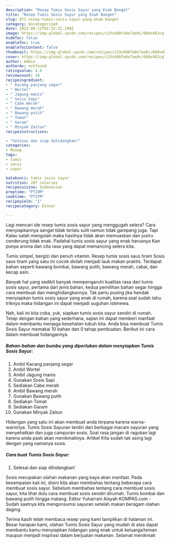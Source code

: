 ```yaml
---
description: "Resep Tumis Sosis Sayur yang Enak Banget"
title: "Resep Tumis Sosis Sayur yang Enak Banget"
slug: 871-resep-tumis-sosis-sayur-yang-enak-banget
category: Uncategorized
date: 2022-08-21T02:52:31.199Z
image: https://img-global.cpcdn.com/recipes/c33c048fa0e7ae0c/680x482cq70/tumis-sosis-sayur-foto-resep-utama.jpg
hideToc: false
enableToc: true
enableTocContent: false
thumbnail: https://img-global.cpcdn.com/recipes/c33c048fa0e7ae0c/680x482cq70/tumis-sosis-sayur-foto-resep-utama.jpg
cover: https://img-global.cpcdn.com/recipes/c33c048fa0e7ae0c/680x482cq70/tumis-sosis-sayur-foto-resep-utama.jpg
author: Admin
authorAv: notfound
ratingvalue: 4.6
reviewcount: 24
recipeingredient:
- " Kacang panjang segar"
- " Wortel"
- " Jagung manis"
- " Sosis Sapi"
- " Cabe merah"
- " Bawang merah"
- " Bawang putih"
- " Tomat"
- " Garam"
- " Minyak Zaitun"
recipeinstructions:

- "Selesai dan siap dihidangkan!"
categories:
- Resep
tags:
- tumis
- sosis
- sayur

katakunci: tumis sosis sayur 
nutrition: 287 calories
recipecuisine: Indonesian
preptime: "PT19M"
cooktime: "PT37M"
recipeyield: "1"
recipecategory: Dinner

---
```



Lagi mencari ide resep tumis sosis sayur yang menggugah selera? Cara menyiapkannya sangat tidak terlalu sulit namun tidak gampang juga. Tapi Kalau salah mengolah maka hasilnya tidak akan memuaskan dan justru cenderung tidak enak. Padahal tumis sosis sayur yang enak harusnya Kan punya aroma dan cita rasa yang dapat memancing selera kita.


Tumis simpel, bergizi dan penuh vitamin. Resep tumis sosis saus tiram Sosis saus tiram yang satu ini cocok diolah menjadi lauk makan praktis. Terdapat bahan seperti bawang bombai, bawang putih, bawang merah, cabai, dan kecap asin.

Banyak hal yang sedikit banyak mempengaruhi kualitas rasa dari tumis sosis sayur, pertama dari jenis bahan, kedua pemilihan bahan segar hingga cara membuat dan menghidangkannya. Tak perlu pusing jika hendak menyiapkan tumis sosis sayur yang enak di rumah, karena asal sudah tahu triknya maka hidangan ini dapat menjadi suguhan istimewa.


Nah, kali ini kita coba, yuk, siapkan tumis sosis sayur sendiri di rumah. Tetap dengan bahan yang sederhana, sajian ini dapat memberi manfaat dalam membantu menjaga kesehatan tubuh kita. Anda bisa membuat Tumis Sosis Sayur memakai 10 bahan dan 0 tahap pembuatan. Berikut ini cara dalam membuat hidangannya.

<!--inarticleads1-->

##### Bahan-bahan dan bumbu yang diperlukan dalam menyiapkan Tumis Sosis Sayur:

1. Ambil  Kacang panjang segar
1. Ambil  Wortel
1. Ambil  Jagung manis
1. Gunakan  Sosis Sapi
1. Sediakan  Cabe merah
1. Ambil  Bawang merah
1. Gunakan  Bawang putih
1. Sediakan  Tomat
1. Sediakan  Garam
1. Gunakan  Minyak Zaitun


Hidangan yang satu ini akan membuat anda terpana karena warna-warninya. Tumis Sosis Sayuran terdiri dari berbagai macam sayuran yang menyehatkan dan juga campuran sosis. Soal rasa jangan di ragukan lagi karena anda pasti akan menikmatinya. Artikel Kita sudah tak asing lagi dengan yang namanya sosis. 

<!--inarticleads2-->

##### Cara buat Tumis Sosis Sayur:


1. Selesai dan siap dihidangkan!

Sosis merupakan olahan makanan yang kaya akan manfaat. Pada kesempatan kali ini, disini kita akan membahas tentang beberapa cara membuat sosis sayur. Sebelum membahas tentang cara membuat sosis sayur, kita lihat dulu cara membuat sosis sendiri dirumah. Tumis bombai dan bawang putih hingga matang. Editor Yuharrani Aisyah KOMPAS.com - Sudah saatnya kita mengonsumsi sayuran setelah makan beragam olahan daging. 

Terima kasih telah membaca resep yang kami tampilkan di halaman ini. Besar harapan kami, olahan Tumis Sosis Sayur yang mudah di atas dapat membantu kamu menyiapkan hidangan yang enak untuk keluarga/teman maupun menjadi inspirasi dalam berjualan makanan. Selamat menikmati
